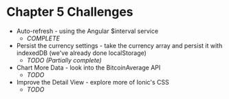 # Chapter 5 Challenges

* Auto-refresh - using the Angular $interval service
    * _COMPLETE_
* Persist the currency settings - take the currency array and persist it with indexedDB (we've already done localStorage)
    * _TODO (Partially complete)_
* Chart More Data - look into the BitcoinAverage API
    * _TODO_
* Improve the Detail View - explore more of Ionic's CSS
    * _TODO_